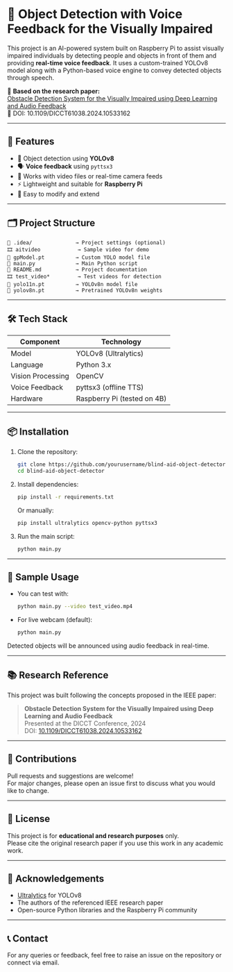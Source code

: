 # 🎯 Object Detection with Voice Feedback for the Visually Impaired

This project is an AI-powered system built on Raspberry Pi to assist visually impaired individuals by detecting people and objects in front of them and providing **real-time voice feedback**. It uses a custom-trained YOLOv8 model along with a Python-based voice engine to convey detected objects through speech.

📘 **Based on the research paper:**  
[Obstacle Detection System for the Visually Impaired using Deep Learning and Audio Feedback](https://doi.org/10.1109/DICCT61038.2024.10533162)  
📄 DOI: 10.1109/DICCT61038.2024.10533162

---

## 🚀 Features

- 🧠 Object detection using **YOLOv8**
- 🗣️ **Voice feedback** using `pyttsx3`
- 🎥 Works with video files or real-time camera feeds
- ⚡ Lightweight and suitable for **Raspberry Pi**
- 🔧 Easy to modify and extend

---

## 🗂️ Project Structure

```
📁 .idea/              → Project settings (optional)
🎞️ aitvideo            → Sample video for demo
📄 gpModel.pt          → Custom YOLO model file
🐍 main.py             → Main Python script
📝 README.md           → Project documentation
🎞️ test_video*         → Test videos for detection
📄 yolo11n.pt          → YOLOv8n model file
📄 yolov8n.pt          → Pretrained YOLOv8n weights
```

---

## 🛠️ Tech Stack

| Component        | Technology        |
|------------------|-------------------|
| Model            | YOLOv8 (Ultralytics) |
| Language         | Python 3.x        |
| Vision Processing| OpenCV            |
| Voice Feedback   | pyttsx3 (offline TTS) |
| Hardware         | Raspberry Pi (tested on 4B) |

---

## 📦 Installation

1. Clone the repository:
   ```bash
   git clone https://github.com/yourusername/blind-aid-object-detector.git
   cd blind-aid-object-detector
   ```

2. Install dependencies:
   ```bash
   pip install -r requirements.txt
   ```
   Or manually:
   ```bash
   pip install ultralytics opencv-python pyttsx3
   ```

3. Run the main script:
   ```bash
   python main.py
   ```

---

## 🧪 Sample Usage

- You can test with:
  ```bash
  python main.py --video test_video.mp4
  ```
- For live webcam (default):
  ```bash
  python main.py
  ```

Detected objects will be announced using audio feedback in real-time.

---

## 📚 Research Reference

This project was built following the concepts proposed in the IEEE paper:

> **Obstacle Detection System for the Visually Impaired using Deep Learning and Audio Feedback**  
> Presented at the DICCT Conference, 2024  
> DOI: [10.1109/DICCT61038.2024.10533162](https://doi.org/10.1109/DICCT61038.2024.10533162)
---

## 🤝 Contributions

Pull requests and suggestions are welcome!  
For major changes, please open an issue first to discuss what you would like to change.

---

## 📜 License

This project is for **educational and research purposes** only.  
Please cite the original research paper if you use this work in any academic work.

---

## 🙏 Acknowledgements

- [Ultralytics](https://github.com/ultralytics) for YOLOv8
- The authors of the referenced IEEE research paper
- Open-source Python libraries and the Raspberry Pi community

---

## 📞 Contact

For any queries or feedback, feel free to raise an issue on the repository or connect via email.
